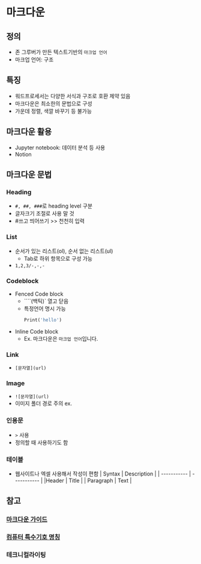 # 마크다운

## 정의

- 존 그루버가 만든 텍스트기반의 `마크업 언어`
- 마크업 언어: 구조

## 특징

- 워드프로세서는 다양한 서식과 구조로 호환 제약 있음
- 마크다운은 최소한의 문법으로 구성
- 가운데 정렬, 색깔 바꾸기 등 불가능

## 마크다운 활용

- Jupyter notebook: 데이터 분석 등 사용
- Notion

## 마크다운 문법

### Heading

- `#, ##, ###`로 heading level 구분
- 글자크기 조절로 사용 말 것
- #쓰고 띄어쓰기 >> 천천히 입력

### List

- 순서가 있는 리스트(ol), 순서 없는 리스트(ul)
  - Tab로 하위 항목으로 구성 가능
- `1,2,3/-,-,-`

### Codeblock

- Fenced Code block
  - ````(백틱)` 열고 닫음
  - 특정언어 명시 가능
    ```python
    Print('hello')
    ```
- Inline Code block
  - Ex. 마크다운은 `마크업 언어`입니다.

### Link

- `[문자열](url)`

### Image

- `![문자열](url)`
- 이미지 폴더 경로 주의 ex. [](b/1.png)

### 인용문

- `>` 사용
- 정의할 때 사용하기도 함

### 테이블

- 웹사이트나 엑셀 사용해서 작성이 편함
  | Syntax | Description |
  | ----------- | ----------- |
  |Header | Title |
  | Paragraph | Text |

## 참고

### [마크다운 가이드](https://www.markdownguide.org/)

### [컴퓨터 특수기호 명칭](https://mblogthumb-phinf.pstatic.net/data35/2008/7/18/17/sign_nmnonmn.jpg?type=w800)

### 테크니컬라이팅
